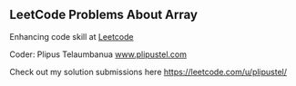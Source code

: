 ## LeetCode Problems About Array

Enhancing code skill at <a href="leetcode.com" target="_blank">Leetcode</a><p>
Coder: Plipus Telaumbanua <a href='www.plipustel.com'>www.plipustel.com</a><p>
Check out my solution submissions here <a href='https://leetcode.com/u/plipustel/>' target='_blank'>https://leetcode.com/u/plipustel/</a>
